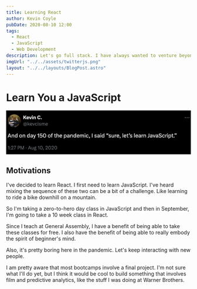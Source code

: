 ```yaml
---
title: Learning React
author: Kevin Coyle
pubDate: 2020-08-10 12:00
tags:
  - React
  - JavaScript
  - Web Development
description: Let's go full stack. I have always wanted to venture beyond just data science and machine learning. I've always wanted to be able to build things. 
imgUrl: "../../assets/twitterjs.png"
layout: "../../layouts/BlogPost.astro"
---
```


# Learn You a JavaScript

![Learn You a JavaScript](../../assets/twitterjs.png)

## Motivations

I've decided to learn React. I first need to learn JavaScript. I've heard mixing the sequence of these two can be a bit of a challenge.
Like learning to ride a bike downhill on a mountain.

So I'm taking a zero-to-hero day class in JavaScript and then in September, I'm going to take a 10 week class in React.

Since I teach at General Assembly, I have a benefit of being able to take these classes for free. I also have the benefit of being able to
really embody the spirit of beginner's mind.

Also, it's pretty boring here in the pandemic. Let's keep interacting with new people. 

I am pretty aware that most bootcamps involve a final project. I'm not sure what I'll do yet, but I think it would be cool to build something 
that involves film and predictive analytics, like the stuff I was doing at Warner Brothers.